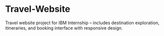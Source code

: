 # Travel-Website
Travel website project for IBM Internship – includes destination exploration, itineraries, and booking interface with responsive design.
